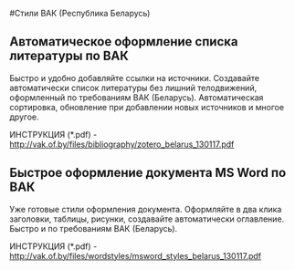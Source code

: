 #Стили ВАК (Республика Беларусь)

## Автоматическое оформление списка литературы по ВАК
Быстро и удобно добавляйте ссылки на источники. Создавайте автоматически список литературы без лишний телодвижений, оформленный по требованиям ВАК (Беларусь). Автоматическая сортировка, обновление при добавлении новых источников и многое другое.

ИНСТРУКЦИЯ (*.pdf) - http://vak.of.by/files/bibliography/zotero_belarus_130117.pdf

## Быстрое оформление документа MS Word по ВАК
Уже готовые стили оформления документа. Оформляйте в два клика заголовки, таблицы, рисунки, создавайте автоматически оглавление. Быстро и по требованиям ВАК (Беларусь).

ИНСТРУКЦИЯ (*.pdf) - http://vak.of.by/files/wordstyles/msword_styles_belarus_130117.pdf